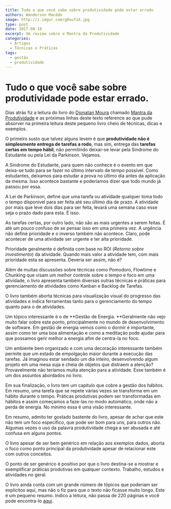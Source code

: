 ```yaml
---
title: Tudo o que você sabe sobre produtividade pode estar errado
authors: Wanderson Macêdo
image: http://i.imgur.com/g0oufzX.jpg
type: post
date: 2017-08-19
excerpt: Um review sobre o Mantra da Produtividade
categories:
  - Artigos
  - Técnicas e Práticas
tags:
  - gestão
  - produtividade
---
```



# Tudo o que você sabe sobre produtividade pode estar errado.

Dias atrás fiz a leitura do livro do [Dionatan
Moura](https://twitter.com/dionatanmoura) chamado [Mantra da
Produtividade](https://www.casadocodigo.com.br/products/livro-mantra-produtividade)
e as próximas linhas deste texto reference ao que pude absorver na primeira
leitura deste pequeno livro cheio de técnicas, dicas e exemplos.

O primeiro susto que talvez alguns levem é que **produtividade não é
simplesmente entrega de tarefas a rodo**, mas sim, entrega das **tarefas certas
em tempo hábil**, não permitindo deixar-se levar pela Sindrome do Estudante ou
pela Lei da Parkinson. Vejamos.

A Sindrome do Estudante, para quem não conhece é o evento em que deixa-se tudo
para se fazer no último intervalo de tempo possível. Como estudantes, deixamos
para estudar a prova no último dia antes da aplicação da mesma. Isso acontece
bastante e poderíamos dizer que todo mundo já passou por essa.

A Lei de Parkinson, define que uma tarefa ou atividade qualquer toma todo o
tempo dísponivel para ser feita até seu último dia de prazo. A atividade por
mais que leve dois dias para ser feita, levará uma semana caso esse seja o prazo
dado para esta. É isso.

As tarefas certas, por outro lado, não são as mais urgentes a serem feitas. É
até um pouco confuso de se pensar isso em uma primeira vez. A urgência não
define prioridade e o inverso também não acontece. Claro, pode acontecer de uma
atividade ser urgente e ter alta prioridade.

Prioridade geralmente é definida com base no ROI (*Retorno sobre investimento*)
da atividade. Quando mais valor a atividade tem, com mais prioridade esta se
apresenta. Deveria ser assim, não é?

Além de muitas discussões sobre técnicas como Pomodoro, Flowtime e Chunking que
visam um melhor controle sobre o tempo e foco em uma atividade, o livro
apresenta também diversas outras técnicas e práticas para gerenciamento de
atividades como Kanban e Backlog de Tarefas.

O livro também aborta técnicas para visualização visual do progresso das
atividades e indica ferramentas tanto para o gerenciamento do tempo quanto para
o de atividades.

Um tópico interessante é o de **Gestão de Energia. **Geralmente não vejo muito
falar sobre este ponto, principalmente no mundo de desenvolvimento de software.
Em gestão de energia vemos como o dormir é importante, assim como ter uma boa
alimentação e como a meditação pode ajudar para que possamos gerir melhor a
energia afim de centra-la no foco.

Um ambiente bem organizado e com uma decoração interessante também permite que
um estado de empolgação maior durante a execução das tarefas. Já imaginou estar
sendado um dia inteiro, desenvolvendo algum projeto em uma mesa suja e cheia de
objetos que distraem a atenção? Provavelmente não teríamos muita atenção para a
atividade. Esse também é um dos assuntos abordados no livro.

Em sua finalização, o livro tem um capitulo que cobre a gestão dos hábitos. Em
resumo, uma tarefa que se repete várias vezes se transforma em um hábito durante
o tempo. Práticas produtivas podem ser transformadas em hábitos e assim
começamos a faze-las no modo automático, onde não a perda de energia. No mínimo
essa é uma visão interessante.

Em resumo, admito ter gostado bastente do livro, apesar de achar que este não
tem um foco específico, que pode ser bom para uns, para outros não. Algumas
vezes o uso da palavra produtividade chega a ser abusada e até confusa em alguns
pontos.

O livro apesar de ser bem genérico em relação aos exemplos dados, aborta o foco
como ponto principal da produtividade apesar de relacionar este com outros
conceitos.

O ponto de ser genérico é positivo por que o livro destina-se a mostrar e
exemplificar práticas produtivas em qualquer contexto. Trabalho, estudos e
atividades no geral.

O livro ainda conta com um grande número de tópicos que poderiam ser explicitos
aqui, mas não o fiz para que o texto não ficasse muito longo. Este é um pequeno
resumo. Indico a leitura, não passa de 220 páginas e você pode encontra-lo
[aqui](https://www.casadocodigo.com.br/products/livro-mantra-produtividade).